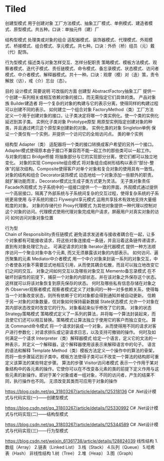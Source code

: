 # Tiled


创建型模式		用于创建对象			工厂方法模式、抽象工厂模式、单例模式、建造者模式、原型模式。共五种。口诀：单抽元件（建）厂

结构型模式		处理类或对象的组合		适配器模式、装饰器模式、代理模式、外观模式、桥接模式、组合模式、享元模式。共七种。口诀：外侨（桥）组员（元）戴（代）配饰。

行为型模式		描述类与对象怎样交互、怎样分配职责		策略模式、模板方法模式、观察者模式、迭代子模式、责任链模式、命令模式、备忘录模式、状态模式、访问者模式、中介者模式、解释器模式。共十一种。口诀：观摩（模）对（迭）策，责令解放（访），戒（介）忘台（态）。



目的 				设计模式 													简要说明 														可改版的方面
创建型
				AbstractFactory抽象工厂		提供一个创建一系列相关或相互依赖对象的接口，而无需指定它们具体的类。								产品对象族
				Builder建造者				将一个复杂的对象的构建与它的表示分离，使得同样的构建过程可以创建不同的表示。						如何建立一个组合对象
				FactoryMethod（类）工厂方法	定义一个用于创建对象的接口，让子类决定将哪一个类实例化。使一个类的实例化延迟到其子类。				实例化子类对象
				Prototype原型				用原型实例指定创建对象的种类，并且通过拷贝这个原型来创建新的对象。									实例化类的对象
				Singleton单例				保证一个类仅有一个实例，并提供一个访问它的全局访问点。												类的单个实例
				
结构型
				Adapter（类）				适配器将一个类的接口转换成客户希望的另外一个接口。Adapter模式使得原本由于接口不兼容而不能一起工作的那些类可以一起工作。				与对象的接口
				Bridge桥接					将抽象部分与它的实现部分分离，使它们都可以独立地变化。												对象的实现
				Composite组合模式			将对象组合成树形结构以表示“部分-整体”的层次结构。Composite使得客户对单个对象和复合对象的使用具有一致性。							对象的结构和组合
				Decorator装饰模式			动态地给一个对象添加一些额外的职责。就扩展功能而言，Decorator模式比生成子类方式更为灵活。			无子类对象责任
				Facade外观模式				为子系统中的一组接口提供一个一致的界面，外观模式通过提供一个高层接口，隔离了外部系统与子系统间复杂的交互过程，使得复杂系统的子系统更易使用		与子系统的接口
				Flyweight享元模式			运用共享技术有效地支持大量细粒度的对象。															对象的存储代价
				Proxy代理模式				为其他对象提供一种代理以控制对这个对象的访问。代理模式使用代理对象完成用户请求，屏蔽用户对真实对象的访问							如何访问对象对象位置
				
行为型				
				Chain of Responsibility责任链模式	避免请求发送者与接收者耦合在一起，让多个对象都有可能接收请求，将这些对象连接成一条链，并且沿着这条链传递请求，直到有对象处理它为止。		可满足请求的对象
				Iterator迭代器模式			提供一种方法顺序访问一个聚合对象中各个元素, 而又无须暴露该对象的内部表示。							如何访问、遍历聚集的元素
				Mediator中介者模式			用一个中介对象来封装一系列的对象交互，中介者使各对象不需要显式地相互引用，从而使其耦合松散，而且可以独立地改变它们之间的交互。						对象之间如何交互以及哪些对象交互
				Memento备忘录模式			在不破坏封装性的前提下，捕获一个对象的内部状态，并在该对象之外保存这个状态。这样就可以将该对象恢复到原先保存的状态。				何时及哪些私有信息存储在对象之外
				Observer观察者模式			观察者模式定义了对象间的一种一对多依赖关系，使得每当一个对象改变状态，则所有依赖于它的对象都会得到通知并被自动更新。				信赖于另一对象的对象数量，信对象如何保持最新数据
				State状态模式				允许一个对象在其内部状态改变时改变它的行为。对象看起来似乎修改了它的类。							对象的状态
				Strategy策略模式			策略模式定义了一系列的算法，并将每一个算法封装起来，而且使它们还可以相互替换。策略模式让算法独立于使用它的客户而独立变化。			算法
				Command命令模式				将一个请求封装成一个对象，从而使得用不同的请求对客户进行参数化；对请求排队或记录请求日志，以及支持可撤销的操作。					何时及如何满足一个请求
				Interpreter（类）解释器模式	给定一个语言，定义它的文法的一种表示，并定义一个解释器，这个解释器使用该表示来解释语言中的句子。									语言的语法和解释
				Template Method（类）模板方法定义一个操作中的算法的骨架，而将一些步骤延迟到子类中。模板方法使得子类可以不改变一个算法的结构即可重定义该算法的某些特定步骤。		算法的步骤
				Visitor访问者模式			表示一个作用于某对象结构中的各元素的操作。它使你可以在不改变各元素的类的前提下定义作用与这些元素的新操作。即对于某个对象或者一组对象，不同的访问者，产生的结果不同，执行操作也不同。	无须改变其类而可应用于对象的操作
			

https://blog.csdn.net/qq_31803267/article/details/125318136
C# .Net设计模式与代码实现(一)——创建型模式

https://blog.csdn.net/qq_31803267/article/details/125330992
C# .Net设计模式与代码实现(二)——结构型模式

https://blog.csdn.net/qq_31803267/article/details/125344589
C# .Net设计模式与代码实现(三)——行为型模式




https://blog.csdn.net/weixin_61361738/article/details/128824039
线性结构
1.数组（Array）
2.链表（Linked List）
3.栈（Stack）
4.队列（Queue）
5.哈希表（Hash）
非线性结构
1.树（Tree）
2.堆（Heap）
3.图（Graph）

